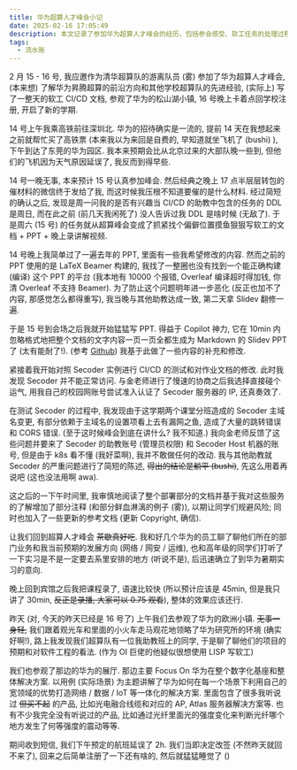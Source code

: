 ```yaml
---
title: 华为超算人才峰会小记
date: 2025-02-16 17:05:49
description: 本文记录了参加华为超算人才峰会的经历，包括参会感受、软工任务的处理过程、与华为员工的交流以及对未来实习的规划和展望。
tags:
  - 流水账
---
```


2 月 15 - 16 号, 我应邀作为清华超算队的游离队员 (雾) 参加了华为超算人才峰会, (本来想) 了解华为昇腾超算的前沿方向和其他学校超算队的先进经验, (实际上) 写了一整天的软工 CI/CD 文档, 参观了华为的松山湖小镇, 16 号晚上卡着点回学校注册, 开启了新的学期.

<!-- more -->

14 号上午我乘高铁前往深圳北. 华为的招待确实是一流的, 提前 14 天在我想起来之前就帮忙买了高铁票 (本来我以为来回是自费的, 早知道就坐飞机了 (bushi) ), 下午到达了东莞的华为园区. 我本来预期会比从北京过来的大部队晚一些到, 但他们的飞机因为天气原因延误了, 我反而到得早些.

14 号一晚无事, 本来预计 15 号认真参加峰会. 然后经典之晚上 17 点半层层转包的催材料的微信终于发给了我, 而这时候我压根不知道要催的是什么材料. 经过简短的确认之后, 发现是周一问我的是否有兴趣当 CI/CD 的助教中包含的任务的 DDL 是周日, 而在此之前 (前几天我闲死了) 没人告诉过我 DDL 是啥时候 (无敌了). 于是周六 (15 号) 的任务就从超算峰会变成了抓紧找个偏僻位置摸鱼狠狠写软工的文档 + PPT + 晚上录讲解视频.

14 号晚上我简单过了一遍去年的 PPT, 里面有一些我希望修改的内容. 然而之前的 PPT 使用的是 LaTeX Beamer 构建的, 我找了一整圈也没有找到一个能正确构建 (编译) 这个 PPT 的平台 (我本地有 10000 个报错, Overleaf 编译超时得加钱, 你清 Overleaf 不支持 Beamer). 为了防止这个问题明年进一步恶化 (反正也加不了内容, 那感觉怎么都得重写), 我当晚与其他助教达成一致, 第二天拿 Slidev 翻修一遍.

于是 15 号到会场之后我就开始猛猛写 PPT. 得益于 Copilot 神力, 它在 10min 内忽略格式地把整个文档的文字内容一页一页全都生成为 Markdown 的 Slidev PPT 了 (太有能耐了!). (参考 [Github](https://github.com/THUSE-Course/2025-deploy)) 我基于此做了一些内容的补充和修改.

紧接着我开始对照 Secoder 实例进行 CI/CD 的测试和对作业文档的修改. 此时我发现 Secoder 并不能正常访问. 与金老师进行了慢速的协商之后我选择直接碰个运气, 用我自己的校园网账号尝试准入认证了 Secoder 服务器的 IP, 还真奏效了.

在测试 Secoder 的过程中, 我发现由于这学期两个课堂分班造成的 Secoder 主域名变更, 有部分依赖于主域名的设置项看上去有漏网之鱼, 造成了大量的跳转错误和 CORS 错误. (至于这时候峰会到底在讲什么? 我不知道.) 我向金老师反馈了这些问题并要来了 Secoder 的助教账号 (管理员权限) 和 Secoder Host 机器的账号, 但是由于 k8s 看不懂 (我好菜啊), 我并不敢做任何的改动. 我与其他助教就 Secoder 的严重问题进行了简短的陈述, ~~得出的结论是躺平 (bushi)~~, 先这么用着再说吧 (这也没法用啊 awa).

这之后的一下午时间里, 我审慎地阅读了整个部署部分的文档并基于我对这些服务的了解增加了部分注释 (和部分鲜血淋漓的例子 (雾)), 以期让同学们规避风险; 同时也加入了一些更新的参考文档 (更新 Copyright, 确信).

让我们回到超算人才峰会 ~~茶歇真好吃~~. 我和好几个华为的员工聊了聊他们所在的部门业务和我当前预期的发展方向 (网络 / 网安 / 运维), 也和高年级的同学们打听了一下实习是不是一定要去系里安排的地方 (听说不是), 后迅速确立了到华为暑期实习的意向.

晚上回到宾馆之后我把课程录了, 语速比较快 (所以预计应该是 45min, 但是我只讲了 30min, ~~反正是录播, 大家可以 0.75 观看~~), 整体的效果应该还行.

昨天 (对, 今天的昨天已经是 16 号了) 上午我们去参观了华为的欧洲小镇. ~~无事一身轻,~~ 我们跟着观光车和里面的小火车走马观花地领略了华为研究所的环境 (确实好啊!), 路上我发现我们超算队有一位我助教班上的同学, 于是聊了聊他们的项目的预期和对软件工程的看法. (作为 OI 巨佬的他疑似很想使用 LISP 写软工)

我们也参观了那边的华为的展厅. 那边主要 Focus On 华为在整个数字化基座和整体解决方案. 以用例 (实际场景) 为主题讲解了华为如何在每一个场景下利用自己的宽领域的优势打造网络 / 数据 / IoT 等一体化的解决方案. 里面包含了很多我听说过 ~~但买不起~~ 的产品, 比如光电融合线缆和对应的 AP, Atlas 服务器解决方案等. 也有不少我完全没有听说过的产品, 比如通过光纤里面光的强度变化来判断光纤哪个地方发生了何等强度的震动等等.

期间收到短信, 我们下午预定的航班延误了 2h. 我们当即决定改签 (不然昨天就回不来了), 回来之后简单注册了一下还有啥的, 然后就猛猛睡觉了 ()
